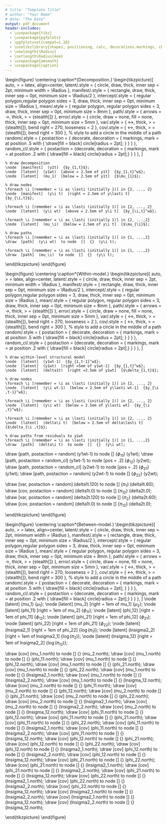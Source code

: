 ```yaml
---
# title: "Template Title"
# author: "Your Name"
# date: "The Date"
output: pdf_document
header-includes: 
  - \usepackage{tikz}
  - \usepackage{pgfplots}
  - \pgfplotsset{compat=1.18}
  - \usetikzlibrary{shapes, positioning, calc, decorations.markings, chains, scopes}
  - \newlength{\Radius}
  - \setlength\Radius{4em}
  - \usepackage{amsmath}
  - \usepackage{caption}
---
```






\begin{figure}
\centering
\caption*{Decomposition.}
\begin{tikzpicture}[
    auto, > = latex, align=center,
  	latent/.style = {
  	  circle, draw, thick, inner sep = 2pt, minimum width = \Radius
  	},
  	manifest/.style = {
  	  rectangle, draw, thick, inner sep = 0pt, minimum size = \Radius/2
  	},
  	intercept/.style = {
  	  regular polygon,regular polygon sides = 3, draw, thick,
  	  inner sep = 0pt, minimum size = \Radius
  	},
  	mean/.style = {
  	  regular polygon, regular polygon sides = 3, draw, thick,
  	  inner sep = 0pt, minimum size = 8mm
  	},
  	path/.style = {
  	  arrows = ->, thick, > = {stealth[]}
  	},
  	error/.style = {
  	  circle, draw = none, fill = none, thick,
  	  inner sep = 0pt, minimum size = 5mm
  	},
  	var/.style = {
  	  <->, thick, > = {stealth[]}, bend right = 270, looseness = 2
  	},
  	cov/.style = {
  	  <->, thick, > = {stealth[]}, bend right = 300
  	},
  	% style to add a circle in the middle of a path
    random/.style = {
      postaction = {
        decorate, decoration = {
          markings,
          mark = at position .5 with {
            \draw[fill = black] circle[radius = 2pt];
          }
        }
      }
    },
    random_cl/.style = {
      postaction = {decorate, decoration = {
        markings,
        mark = at position .2 with {
          \draw[fill = black] circle[radius = 2pt];}
        }
      }
    },
  	]

    % draw decomposition
    \node  [manifest]  (y1t)  {$y_{1,t}$};
    \node  [latent]  (y1wt)  [above = 2.5em of y1t]  {$y_{1,t}^w$};
    \node  [latent]  (mu_1)  [below = 2.5em of y1t]  {$\mu_{1}$};

    % draw nodes
    \foreach \i [remember = \i as \lasti (initially 1)] in {2, ..., 2}
    \node  [manifest]  (y\i t)  [right = 2.5em of y\lasti t]  {$y_{\i,t}$};

    \foreach \i [remember = \i as \lasti (initially 1)] in {2, ..., 2}
    \node  [latent]  (y\i wt)  [above = 2.5em of y\i t]  {$y_{\i,t}^w$};

    \foreach \i [remember = \i as \lasti (initially 1)] in {2, ...,2}
    \node  [latent]  (mu_\i)  [below = 2.5em of y\i t]  {$\mu_{\i}$};

    % draw paths
    \foreach \i [remember = \i as \lasti (initially 1)] in {1, ...,2}
    \draw  [path]  (y\i wt)  to node  []  {}  (y\i t);

    \foreach \i [remember = \i as \lasti (initially 1)] in {1, ...,2}
    \draw  [path]  (mu_\i)  to node  []  {}  (y\i t);
    
\end{tikzpicture}
\end{figure}

\begin{figure}
\centering
\caption*{Within-model.}
\begin{tikzpicture}[
    auto, > = latex, align=center,
  	latent/.style = {
  	  circle, draw, thick, inner sep = 2pt, minimum width = \Radius
  	},
  	manifest/.style = {
  	  rectangle, draw, thick, inner sep = 0pt, minimum size = \Radius/2
  	},
  	intercept/.style = {
  	  regular polygon,regular polygon sides = 3, draw, thick,
  	  inner sep = 0pt, minimum size = \Radius
  	},
  	mean/.style = {
  	  regular polygon, regular polygon sides = 3, draw, thick,
  	  inner sep = 0pt, minimum size = 8mm
  	},
  	path/.style = {
  	  arrows = ->, thick, > = {stealth[]}
  	},
  	error/.style = {
  	  circle, draw = none, fill = none, thick,
  	  inner sep = 0pt, minimum size = 5mm
  	},
  	var/.style = {
  	  <->, thick, > = {stealth[]}, bend right = 270, looseness = 2
  	},
  	cov/.style = {
  	  <->, thick, > = {stealth[]}, bend right = 300
  	},
  	% style to add a circle in the middle of a path
    random/.style = {
      postaction = {
        decorate, decoration = {
          markings,
          mark = at position .5 with {
            \draw[fill = black] circle[radius = 2pt];
          }
        }
      }
    },
    random_cl/.style = {
      postaction = {decorate, decoration = {
        markings,
        mark = at position .2 with {
          \draw[fill = black] circle[radius = 2pt];}
        }
      }
    },
  	]

    % draw within-level structural model
    \node  [latent]  (y1wt-1)  {$y_{1,t-1}^w$};
    \node  [latent]  (y1wt)  [right =5em of y1wt-1]  {$y_{1,t}^w$};
    \node  [latent]  (delta1t)  [right =2.5em of y1wt]  {$\delta_{1,t}$};

    % draw nodes
    \foreach \i [remember = \i as \lasti (initially 1)] in {2, ..., 2}
    \node  [latent]  (y\i wt-1)  [below = 2.5em of y\lasti wt-1]  {$y_{\i ,t-1}^w$};

    \foreach \i [remember = \i as \lasti (initially 1)] in {2, ..., 2}
    \node  [latent]  (y\i wt)  [below = 2.5em of y\lasti wt]  {$y_{\i ,t}^w$};

    \foreach \i [remember = \i as \lasti (initially 1)] in {2, ..., 2}
    \node  [latent]  (delta\i t)  [below = 2.5em of delta\lasti t]  {$\delta_{\i ,t}$};

    % draw paths from residuals to yiwt
    \foreach \i [remember = \i as \lasti (initially 1)] in {1, ...,2}
    \draw  [path]  (delta\i t)  to node  []  {}  (y\i wt);
    
\draw  [path, postaction = random]  (y1wt-1)  to node  []  {$\phi_{11}$}  (y1wt);
\draw  [path, postaction = random_cl]  (y1wt-1)  to node  [pos = .2]  {$\phi_{12}$}  (y2wt);
\draw  [path, postaction = random_cl]  (y2wt-1)  to node  [pos = .2]  {$\phi_{21}$}  (y1wt);
\draw  [path, postaction = random]  (y2wt-1)  to node  []  {$\phi_{22}$}  (y2wt);

\draw  [var, postaction = random]  (delta1t.120)  to node  []  {$\pi_{1}$}  (delta1t.60);
 \draw  [cov, postaction = random]  (delta1t.0)  to node  []  {$\pi_{12}$}  (delta2t.0);
\draw  [var, postaction = random]  (delta2t.120)  to node  []  {$\pi_{2}$}  (delta2t.60);
 \draw  [cov, postaction = random]  (delta1t.0)  to node  []  {$\pi_{12}$}  (delta2t.0);

\end{tikzpicture}
\end{figure}

\begin{figure}
\centering
\caption*{Between-model.}
\begin{tikzpicture}[
    auto, > = latex, align=center,
  	latent/.style = {
  	  circle, draw, thick, inner sep = 2pt, minimum width = \Radius
  	},
  	manifest/.style = {
  	  rectangle, draw, thick, inner sep = 0pt, minimum size = \Radius/2
  	},
  	intercept/.style = {
  	  regular polygon,regular polygon sides = 3, draw, thick,
  	  inner sep = 0pt, minimum size = \Radius
  	},
  	mean/.style = {
  	  regular polygon, regular polygon sides = 3, draw, thick,
  	  inner sep = 0pt, minimum size = 8mm
  	},
  	path/.style = {
  	  arrows = ->, thick, > = {stealth[]}
  	},
  	error/.style = {
  	  circle, draw = none, fill = none, thick,
  	  inner sep = 0pt, minimum size = 5mm
  	},
  	var/.style = {
  	  <->, thick, > = {stealth[]}, bend right = 270, looseness = 2
  	},
  	cov/.style = {
  	  <->, thick, > = {stealth[]}, bend right = 300
  	},
  	% style to add a circle in the middle of a path
    random/.style = {
      postaction = {
        decorate, decoration = {
          markings,
          mark = at position .5 with {
            \draw[fill = black] circle[radius = 2pt];
          }
        }
      }
    },
    random_cl/.style = {
      postaction = {decorate, decoration = {
        markings,
        mark = at position .2 with {
          \draw[fill = black] circle[radius = 2pt];}
        }
      }
    },
  	]
\node  [latent]  (mu_1)  {$\mu_{1}$};
\node  [latent]  (mu_2)  [right = 1em of mu_1]  {$\mu_{2}$};
\node  [latent]  (phi_11)  [right = 1em of mu_2]  {$\phi_{11}$};
\node  [latent]  (phi_12)  [right = 1em of phi_11]  {$\phi_{12}$};
\node  [latent]  (phi_21)  [right = 1em of phi_12]  {$\phi_{21}$};
\node  [latent]  (phi_22)  [right = 1em of phi_21]  {$\phi_{22}$};
\node  [latent]  (lnsigma2_1)  [right = 1em of phi_22]  {$\log(\pi_{1})$};
\node  [latent]  (lnsigma2_2)  [right = 1em of lnsigma2_1]  {$\log(\pi_{2})$};
\node  [latent]  (lnsigma_12)  [right = 1em of lnsigma2_2]  {$\log(\pi_{12})$};

\draw  [cov]  (mu_1.north)  to node  []  {}  (mu_2.north);
\draw  [cov]  (mu_1.north)  to node  []  {}  (phi_11.north);
\draw  [cov]  (mu_1.north)  to node  []  {}  (phi_12.north);
\draw  [cov]  (mu_1.north)  to node  []  {}  (phi_21.north);
\draw  [cov]  (mu_1.north)  to node  []  {}  (phi_22.north);
\draw  [cov]  (mu_1.north)  to node  []  {}  (lnsigma2_1.north);
\draw  [cov]  (mu_1.north)  to node  []  {}  (lnsigma2_2.north);
\draw  [cov]  (mu_1.north)  to node  []  {}  (lnsigma_12.north);
\draw  [cov]  (mu_2.north)  to node  []  {}  (phi_11.north);
\draw  [cov]  (mu_2.north)  to node  []  {}  (phi_12.north);
\draw  [cov]  (mu_2.north)  to node  []  {}  (phi_21.north);
\draw  [cov]  (mu_2.north)  to node  []  {}  (phi_22.north);
\draw  [cov]  (mu_2.north)  to node  []  {}  (lnsigma2_1.north);
\draw  [cov]  (mu_2.north)  to node  []  {}  (lnsigma2_2.north);
\draw  [cov]  (mu_2.north)  to node  []  {}  (lnsigma_12.north);
\draw  [cov]  (phi_11.north)  to node  []  {}  (phi_12.north);
\draw  [cov]  (phi_11.north)  to node  []  {}  (phi_21.north);
\draw  [cov]  (phi_11.north)  to node  []  {}  (phi_22.north);
\draw  [cov]  (phi_11.north)  to node  []  {}  (lnsigma2_1.north);
\draw  [cov]  (phi_11.north)  to node  []  {}  (lnsigma2_2.north);
\draw  [cov]  (phi_11.north)  to node  []  {}  (lnsigma_12.north);
\draw  [cov]  (phi_12.north)  to node  []  {}  (phi_21.north);
\draw  [cov]  (phi_12.north)  to node  []  {}  (phi_22.north);
\draw  [cov]  (phi_12.north)  to node  []  {}  (lnsigma2_1.north);
\draw  [cov]  (phi_12.north)  to node  []  {}  (lnsigma2_2.north);
\draw  [cov]  (phi_12.north)  to node  []  {}  (lnsigma_12.north);
\draw  [cov]  (phi_21.north)  to node  []  {}  (phi_22.north);
\draw  [cov]  (phi_21.north)  to node  []  {}  (lnsigma2_1.north);
\draw  [cov]  (phi_21.north)  to node  []  {}  (lnsigma2_2.north);
\draw  [cov]  (phi_21.north)  to node  []  {}  (lnsigma_12.north);
\draw  [cov]  (phi_22.north)  to node  []  {}  (lnsigma2_1.north);
\draw  [cov]  (phi_22.north)  to node  []  {}  (lnsigma2_2.north);
\draw  [cov]  (phi_22.north)  to node  []  {}  (lnsigma_12.north);
\draw  [cov]  (lnsigma2_1.north)  to node  []  {}  (lnsigma2_2.north);
\draw  [cov]  (lnsigma2_1.north)  to node  []  {}  (lnsigma_12.north);
\draw  [cov]  (lnsigma2_2.north)  to node  []  {}  (lnsigma_12.north);

\end{tikzpicture}
\end{figure}
